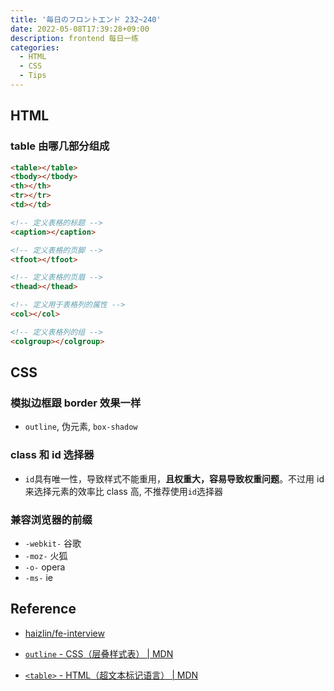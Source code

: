 ```yaml
---
title: '毎日のフロントエンド 232~240'
date: 2022-05-08T17:39:28+09:00
description: frontend 每日一练
categories:
  - HTML
  - CSS
  - Tips
---
```


## HTML

### table 由哪几部分组成

```html
<table></table>
<tbody></tbody>
<th></th>
<tr></tr>
<td></td>

<!-- 定义表格的标题 -->
<caption></caption>

<!-- 定义表格的页脚 -->
<tfoot></tfoot>

<!-- 定义表格的页眉 -->
<thead></thead>

<!-- 定义用于表格列的属性 -->
<col></col>

<!-- 定义表格列的组 -->
<colgroup></colgroup>
```

## CSS

### 模拟边框跟 border 效果一样

- `outline`, 伪元素, `box-shadow`

### class 和 id 选择器

- `id`具有唯一性，导致样式不能重用，**且权重大，容易导致权重问题**。不过用 id 来选择元素的效率比 class 高, 不推荐使用`id`选择器

### 兼容浏览器的前缀

- `-webkit-` 谷歌
- `-moz-` 火狐
- `-o-` opera
- `-ms-` ie

## Reference

- [haizlin/fe-interview](https://github.com/haizlin/fe-interview/blob/master/category/history.md)

- [`outline` - CSS（层叠样式表） | MDN](https://developer.mozilla.org/zh-CN/docs/Web/CSS/outline)

- [`<table>` - HTML（超文本标记语言） | MDN](https://developer.mozilla.org/zh-CN/docs/Web/HTML/Element/table)
